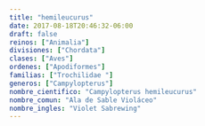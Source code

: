 ```yaml
---
title: "hemileucurus"
date: 2017-08-18T20:46:32-06:00
draft: false
reinos: ["Animalia"]
divisiones: ["Chordata"]
clases: ["Aves"]
ordenes: ["Apodiformes"]
familias: ["Trochilidae "]
generos: ["Campylopterus"]
nombre_cientifico: "Campylopterus hemileucurus"
nombre_comun: "Ala de Sable Violáceo"
nombre_ingles: "Violet Sabrewing"
---
```

